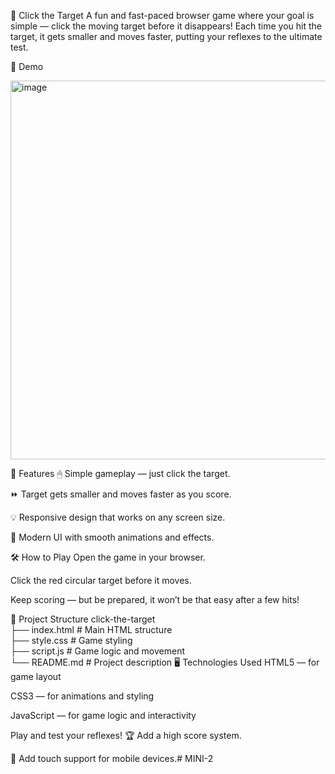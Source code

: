 🎯 Click the Target
A fun and fast-paced browser game where your goal is simple — click the moving target before it disappears!
Each time you hit the target, it gets smaller and moves faster, putting your reflexes to the ultimate test.

📸 Demo

<img width="1366" height="606" alt="image" src="https://github.com/user-attachments/assets/1ac4542f-007a-4d6f-b442-f4765ee40ceb" />


🚀 Features
🖱 Simple gameplay — just click the target.

⏩ Target gets smaller and moves faster as you score.

💡 Responsive design that works on any screen size.

🎨 Modern UI with smooth animations and effects.

🛠 How to Play
Open the game in your browser.

Click the red circular target before it moves.

Keep scoring — but be prepared, it won’t be that easy after a few hits!

📂 Project Structure
click-the-target 
<br>
 ├── index.html      # Main HTML structure
 <br>
 ├── style.css       # Game styling
 <br>
 ├── script.js       # Game logic and movement
 <br>
 └── README.md       # Project description
🖥 Technologies Used
HTML5 — for game layout

CSS3 — for animations and styling

JavaScript — for game logic and interactivity

Play and test your reflexes!
🏆 Add a high score system.

📱 Add touch support for mobile devices.# MINI-2
